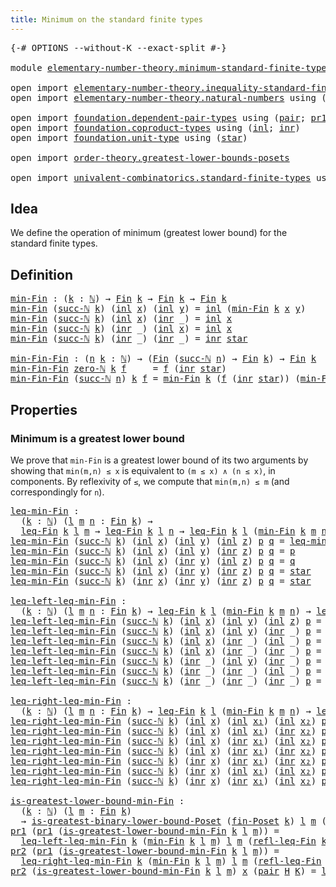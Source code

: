 ```yaml
---
title: Minimum on the standard finite types
---
```


<pre class="Agda"><a id="62" class="Symbol">{-#</a> <a id="66" class="Keyword">OPTIONS</a> <a id="74" class="Pragma">--without-K</a> <a id="86" class="Pragma">--exact-split</a> <a id="100" class="Symbol">#-}</a>

<a id="105" class="Keyword">module</a> <a id="112" href="elementary-number-theory.minimum-standard-finite-types.html" class="Module">elementary-number-theory.minimum-standard-finite-types</a> <a id="167" class="Keyword">where</a>

<a id="174" class="Keyword">open</a> <a id="179" class="Keyword">import</a> <a id="186" href="elementary-number-theory.inequality-standard-finite-types.html" class="Module">elementary-number-theory.inequality-standard-finite-types</a>
<a id="244" class="Keyword">open</a> <a id="249" class="Keyword">import</a> <a id="256" href="elementary-number-theory.natural-numbers.html" class="Module">elementary-number-theory.natural-numbers</a> <a id="297" class="Keyword">using</a> <a id="303" class="Symbol">(</a><a id="304" href="elementary-number-theory.natural-numbers.html#1530" class="Datatype">ℕ</a><a id="305" class="Symbol">;</a> <a id="307" href="elementary-number-theory.natural-numbers.html#1551" class="InductiveConstructor">zero-ℕ</a><a id="313" class="Symbol">;</a> <a id="315" href="elementary-number-theory.natural-numbers.html#1564" class="InductiveConstructor">succ-ℕ</a><a id="321" class="Symbol">)</a>

<a id="324" class="Keyword">open</a> <a id="329" class="Keyword">import</a> <a id="336" href="foundation.dependent-pair-types.html" class="Module">foundation.dependent-pair-types</a> <a id="368" class="Keyword">using</a> <a id="374" class="Symbol">(</a><a id="375" href="foundation-core.dependent-pair-types.html#588" class="InductiveConstructor">pair</a><a id="379" class="Symbol">;</a> <a id="381" href="foundation-core.dependent-pair-types.html#605" class="Field">pr1</a><a id="384" class="Symbol">;</a> <a id="386" href="foundation-core.dependent-pair-types.html#617" class="Field">pr2</a><a id="389" class="Symbol">)</a>
<a id="391" class="Keyword">open</a> <a id="396" class="Keyword">import</a> <a id="403" href="foundation.coproduct-types.html" class="Module">foundation.coproduct-types</a> <a id="430" class="Keyword">using</a> <a id="436" class="Symbol">(</a><a id="437" href="foundation.coproduct-types.html#1253" class="InductiveConstructor">inl</a><a id="440" class="Symbol">;</a> <a id="442" href="foundation.coproduct-types.html#1276" class="InductiveConstructor">inr</a><a id="445" class="Symbol">)</a>
<a id="447" class="Keyword">open</a> <a id="452" class="Keyword">import</a> <a id="459" href="foundation.unit-type.html" class="Module">foundation.unit-type</a> <a id="480" class="Keyword">using</a> <a id="486" class="Symbol">(</a><a id="487" href="foundation.unit-type.html#1108" class="InductiveConstructor">star</a><a id="491" class="Symbol">)</a>

<a id="494" class="Keyword">open</a> <a id="499" class="Keyword">import</a> <a id="506" href="order-theory.greatest-lower-bounds-posets.html" class="Module">order-theory.greatest-lower-bounds-posets</a>

<a id="549" class="Keyword">open</a> <a id="554" class="Keyword">import</a> <a id="561" href="univalent-combinatorics.standard-finite-types.html" class="Module">univalent-combinatorics.standard-finite-types</a> <a id="607" class="Keyword">using</a> <a id="613" class="Symbol">(</a><a id="614" href="univalent-combinatorics.standard-finite-types.html#2396" class="Function">Fin</a><a id="617" class="Symbol">)</a>
</pre>
## Idea

We define the operation of minimum (greatest lower bound) for the standard finite types.

## Definition

<pre class="Agda"><a id="min-Fin"></a><a id="746" href="elementary-number-theory.minimum-standard-finite-types.html#746" class="Function">min-Fin</a> <a id="754" class="Symbol">:</a> <a id="756" class="Symbol">(</a><a id="757" href="elementary-number-theory.minimum-standard-finite-types.html#757" class="Bound">k</a> <a id="759" class="Symbol">:</a> <a id="761" href="elementary-number-theory.natural-numbers.html#1530" class="Datatype">ℕ</a><a id="762" class="Symbol">)</a> <a id="764" class="Symbol">→</a> <a id="766" href="univalent-combinatorics.standard-finite-types.html#2396" class="Function">Fin</a> <a id="770" href="elementary-number-theory.minimum-standard-finite-types.html#757" class="Bound">k</a> <a id="772" class="Symbol">→</a> <a id="774" href="univalent-combinatorics.standard-finite-types.html#2396" class="Function">Fin</a> <a id="778" href="elementary-number-theory.minimum-standard-finite-types.html#757" class="Bound">k</a> <a id="780" class="Symbol">→</a> <a id="782" href="univalent-combinatorics.standard-finite-types.html#2396" class="Function">Fin</a> <a id="786" href="elementary-number-theory.minimum-standard-finite-types.html#757" class="Bound">k</a>
<a id="788" href="elementary-number-theory.minimum-standard-finite-types.html#746" class="Function">min-Fin</a> <a id="796" class="Symbol">(</a><a id="797" href="elementary-number-theory.natural-numbers.html#1564" class="InductiveConstructor">succ-ℕ</a> <a id="804" href="elementary-number-theory.minimum-standard-finite-types.html#804" class="Bound">k</a><a id="805" class="Symbol">)</a> <a id="807" class="Symbol">(</a><a id="808" href="foundation.coproduct-types.html#1253" class="InductiveConstructor">inl</a> <a id="812" href="elementary-number-theory.minimum-standard-finite-types.html#812" class="Bound">x</a><a id="813" class="Symbol">)</a> <a id="815" class="Symbol">(</a><a id="816" href="foundation.coproduct-types.html#1253" class="InductiveConstructor">inl</a> <a id="820" href="elementary-number-theory.minimum-standard-finite-types.html#820" class="Bound">y</a><a id="821" class="Symbol">)</a> <a id="823" class="Symbol">=</a> <a id="825" href="foundation.coproduct-types.html#1253" class="InductiveConstructor">inl</a> <a id="829" class="Symbol">(</a><a id="830" href="elementary-number-theory.minimum-standard-finite-types.html#746" class="Function">min-Fin</a> <a id="838" href="elementary-number-theory.minimum-standard-finite-types.html#804" class="Bound">k</a> <a id="840" href="elementary-number-theory.minimum-standard-finite-types.html#812" class="Bound">x</a> <a id="842" href="elementary-number-theory.minimum-standard-finite-types.html#820" class="Bound">y</a><a id="843" class="Symbol">)</a>
<a id="845" href="elementary-number-theory.minimum-standard-finite-types.html#746" class="Function">min-Fin</a> <a id="853" class="Symbol">(</a><a id="854" href="elementary-number-theory.natural-numbers.html#1564" class="InductiveConstructor">succ-ℕ</a> <a id="861" href="elementary-number-theory.minimum-standard-finite-types.html#861" class="Bound">k</a><a id="862" class="Symbol">)</a> <a id="864" class="Symbol">(</a><a id="865" href="foundation.coproduct-types.html#1253" class="InductiveConstructor">inl</a> <a id="869" href="elementary-number-theory.minimum-standard-finite-types.html#869" class="Bound">x</a><a id="870" class="Symbol">)</a> <a id="872" class="Symbol">(</a><a id="873" href="foundation.coproduct-types.html#1276" class="InductiveConstructor">inr</a> <a id="877" class="Symbol">_)</a> <a id="880" class="Symbol">=</a> <a id="882" href="foundation.coproduct-types.html#1253" class="InductiveConstructor">inl</a> <a id="886" href="elementary-number-theory.minimum-standard-finite-types.html#869" class="Bound">x</a>
<a id="888" href="elementary-number-theory.minimum-standard-finite-types.html#746" class="Function">min-Fin</a> <a id="896" class="Symbol">(</a><a id="897" href="elementary-number-theory.natural-numbers.html#1564" class="InductiveConstructor">succ-ℕ</a> <a id="904" href="elementary-number-theory.minimum-standard-finite-types.html#904" class="Bound">k</a><a id="905" class="Symbol">)</a> <a id="907" class="Symbol">(</a><a id="908" href="foundation.coproduct-types.html#1276" class="InductiveConstructor">inr</a> <a id="912" class="Symbol">_)</a> <a id="915" class="Symbol">(</a><a id="916" href="foundation.coproduct-types.html#1253" class="InductiveConstructor">inl</a> <a id="920" href="elementary-number-theory.minimum-standard-finite-types.html#920" class="Bound">x</a><a id="921" class="Symbol">)</a> <a id="923" class="Symbol">=</a> <a id="925" href="foundation.coproduct-types.html#1253" class="InductiveConstructor">inl</a> <a id="929" href="elementary-number-theory.minimum-standard-finite-types.html#920" class="Bound">x</a>
<a id="931" href="elementary-number-theory.minimum-standard-finite-types.html#746" class="Function">min-Fin</a> <a id="939" class="Symbol">(</a><a id="940" href="elementary-number-theory.natural-numbers.html#1564" class="InductiveConstructor">succ-ℕ</a> <a id="947" href="elementary-number-theory.minimum-standard-finite-types.html#947" class="Bound">k</a><a id="948" class="Symbol">)</a> <a id="950" class="Symbol">(</a><a id="951" href="foundation.coproduct-types.html#1276" class="InductiveConstructor">inr</a> <a id="955" class="Symbol">_)</a> <a id="958" class="Symbol">(</a><a id="959" href="foundation.coproduct-types.html#1276" class="InductiveConstructor">inr</a> <a id="963" class="Symbol">_)</a> <a id="966" class="Symbol">=</a> <a id="968" href="foundation.coproduct-types.html#1276" class="InductiveConstructor">inr</a> <a id="972" href="foundation.unit-type.html#1108" class="InductiveConstructor">star</a>

<a id="min-Fin-Fin"></a><a id="978" href="elementary-number-theory.minimum-standard-finite-types.html#978" class="Function">min-Fin-Fin</a> <a id="990" class="Symbol">:</a> <a id="992" class="Symbol">(</a><a id="993" href="elementary-number-theory.minimum-standard-finite-types.html#993" class="Bound">n</a> <a id="995" href="elementary-number-theory.minimum-standard-finite-types.html#995" class="Bound">k</a> <a id="997" class="Symbol">:</a> <a id="999" href="elementary-number-theory.natural-numbers.html#1530" class="Datatype">ℕ</a><a id="1000" class="Symbol">)</a> <a id="1002" class="Symbol">→</a> <a id="1004" class="Symbol">(</a><a id="1005" href="univalent-combinatorics.standard-finite-types.html#2396" class="Function">Fin</a> <a id="1009" class="Symbol">(</a><a id="1010" href="elementary-number-theory.natural-numbers.html#1564" class="InductiveConstructor">succ-ℕ</a> <a id="1017" href="elementary-number-theory.minimum-standard-finite-types.html#993" class="Bound">n</a><a id="1018" class="Symbol">)</a> <a id="1020" class="Symbol">→</a> <a id="1022" href="univalent-combinatorics.standard-finite-types.html#2396" class="Function">Fin</a> <a id="1026" href="elementary-number-theory.minimum-standard-finite-types.html#995" class="Bound">k</a><a id="1027" class="Symbol">)</a> <a id="1029" class="Symbol">→</a> <a id="1031" href="univalent-combinatorics.standard-finite-types.html#2396" class="Function">Fin</a> <a id="1035" href="elementary-number-theory.minimum-standard-finite-types.html#995" class="Bound">k</a>
<a id="1037" href="elementary-number-theory.minimum-standard-finite-types.html#978" class="Function">min-Fin-Fin</a> <a id="1049" href="elementary-number-theory.natural-numbers.html#1551" class="InductiveConstructor">zero-ℕ</a> <a id="1056" href="elementary-number-theory.minimum-standard-finite-types.html#1056" class="Bound">k</a> <a id="1058" href="elementary-number-theory.minimum-standard-finite-types.html#1058" class="Bound">f</a>     <a id="1064" class="Symbol">=</a> <a id="1066" href="elementary-number-theory.minimum-standard-finite-types.html#1058" class="Bound">f</a> <a id="1068" class="Symbol">(</a><a id="1069" href="foundation.coproduct-types.html#1276" class="InductiveConstructor">inr</a> <a id="1073" href="foundation.unit-type.html#1108" class="InductiveConstructor">star</a><a id="1077" class="Symbol">)</a>
<a id="1079" href="elementary-number-theory.minimum-standard-finite-types.html#978" class="Function">min-Fin-Fin</a> <a id="1091" class="Symbol">(</a><a id="1092" href="elementary-number-theory.natural-numbers.html#1564" class="InductiveConstructor">succ-ℕ</a> <a id="1099" href="elementary-number-theory.minimum-standard-finite-types.html#1099" class="Bound">n</a><a id="1100" class="Symbol">)</a> <a id="1102" href="elementary-number-theory.minimum-standard-finite-types.html#1102" class="Bound">k</a> <a id="1104" href="elementary-number-theory.minimum-standard-finite-types.html#1104" class="Bound">f</a> <a id="1106" class="Symbol">=</a> <a id="1108" href="elementary-number-theory.minimum-standard-finite-types.html#746" class="Function">min-Fin</a> <a id="1116" href="elementary-number-theory.minimum-standard-finite-types.html#1102" class="Bound">k</a> <a id="1118" class="Symbol">(</a><a id="1119" href="elementary-number-theory.minimum-standard-finite-types.html#1104" class="Bound">f</a> <a id="1121" class="Symbol">(</a><a id="1122" href="foundation.coproduct-types.html#1276" class="InductiveConstructor">inr</a> <a id="1126" href="foundation.unit-type.html#1108" class="InductiveConstructor">star</a><a id="1130" class="Symbol">))</a> <a id="1133" class="Symbol">(</a><a id="1134" href="elementary-number-theory.minimum-standard-finite-types.html#978" class="Function">min-Fin-Fin</a> <a id="1146" href="elementary-number-theory.minimum-standard-finite-types.html#1099" class="Bound">n</a> <a id="1148" href="elementary-number-theory.minimum-standard-finite-types.html#1102" class="Bound">k</a> <a id="1150" class="Symbol">(λ</a> <a id="1153" href="elementary-number-theory.minimum-standard-finite-types.html#1153" class="Bound">k</a> <a id="1155" class="Symbol">→</a> <a id="1157" href="elementary-number-theory.minimum-standard-finite-types.html#1104" class="Bound">f</a> <a id="1159" class="Symbol">(</a><a id="1160" href="foundation.coproduct-types.html#1253" class="InductiveConstructor">inl</a> <a id="1164" href="elementary-number-theory.minimum-standard-finite-types.html#1153" class="Bound">k</a><a id="1165" class="Symbol">)))</a>
</pre>
## Properties

### Minimum is a greatest lower bound

We prove that `min-Fin` is a greatest lower bound of its two arguments by showing that `min(m,n) ≤ x` is equivalent to `(m ≤ x) ∧ (n ≤ x)`, in components. By reflexivity of `≤`, we compute that `min(m,n) ≤ m` (and correspondingly for `n`).

<pre class="Agda"><a id="leq-min-Fin"></a><a id="1477" href="elementary-number-theory.minimum-standard-finite-types.html#1477" class="Function">leq-min-Fin</a> <a id="1489" class="Symbol">:</a>
  <a id="1493" class="Symbol">(</a><a id="1494" href="elementary-number-theory.minimum-standard-finite-types.html#1494" class="Bound">k</a> <a id="1496" class="Symbol">:</a> <a id="1498" href="elementary-number-theory.natural-numbers.html#1530" class="Datatype">ℕ</a><a id="1499" class="Symbol">)</a> <a id="1501" class="Symbol">(</a><a id="1502" href="elementary-number-theory.minimum-standard-finite-types.html#1502" class="Bound">l</a> <a id="1504" href="elementary-number-theory.minimum-standard-finite-types.html#1504" class="Bound">m</a> <a id="1506" href="elementary-number-theory.minimum-standard-finite-types.html#1506" class="Bound">n</a> <a id="1508" class="Symbol">:</a> <a id="1510" href="univalent-combinatorics.standard-finite-types.html#2396" class="Function">Fin</a> <a id="1514" href="elementary-number-theory.minimum-standard-finite-types.html#1494" class="Bound">k</a><a id="1515" class="Symbol">)</a> <a id="1517" class="Symbol">→</a>
  <a id="1521" href="elementary-number-theory.inequality-standard-finite-types.html#1210" class="Function">leq-Fin</a> <a id="1529" href="elementary-number-theory.minimum-standard-finite-types.html#1494" class="Bound">k</a> <a id="1531" href="elementary-number-theory.minimum-standard-finite-types.html#1502" class="Bound">l</a> <a id="1533" href="elementary-number-theory.minimum-standard-finite-types.html#1504" class="Bound">m</a> <a id="1535" class="Symbol">→</a> <a id="1537" href="elementary-number-theory.inequality-standard-finite-types.html#1210" class="Function">leq-Fin</a> <a id="1545" href="elementary-number-theory.minimum-standard-finite-types.html#1494" class="Bound">k</a> <a id="1547" href="elementary-number-theory.minimum-standard-finite-types.html#1502" class="Bound">l</a> <a id="1549" href="elementary-number-theory.minimum-standard-finite-types.html#1506" class="Bound">n</a> <a id="1551" class="Symbol">→</a> <a id="1553" href="elementary-number-theory.inequality-standard-finite-types.html#1210" class="Function">leq-Fin</a> <a id="1561" href="elementary-number-theory.minimum-standard-finite-types.html#1494" class="Bound">k</a> <a id="1563" href="elementary-number-theory.minimum-standard-finite-types.html#1502" class="Bound">l</a> <a id="1565" class="Symbol">(</a><a id="1566" href="elementary-number-theory.minimum-standard-finite-types.html#746" class="Function">min-Fin</a> <a id="1574" href="elementary-number-theory.minimum-standard-finite-types.html#1494" class="Bound">k</a> <a id="1576" href="elementary-number-theory.minimum-standard-finite-types.html#1504" class="Bound">m</a> <a id="1578" href="elementary-number-theory.minimum-standard-finite-types.html#1506" class="Bound">n</a><a id="1579" class="Symbol">)</a>
<a id="1581" href="elementary-number-theory.minimum-standard-finite-types.html#1477" class="Function">leq-min-Fin</a> <a id="1593" class="Symbol">(</a><a id="1594" href="elementary-number-theory.natural-numbers.html#1564" class="InductiveConstructor">succ-ℕ</a> <a id="1601" href="elementary-number-theory.minimum-standard-finite-types.html#1601" class="Bound">k</a><a id="1602" class="Symbol">)</a> <a id="1604" class="Symbol">(</a><a id="1605" href="foundation.coproduct-types.html#1253" class="InductiveConstructor">inl</a> <a id="1609" href="elementary-number-theory.minimum-standard-finite-types.html#1609" class="Bound">x</a><a id="1610" class="Symbol">)</a> <a id="1612" class="Symbol">(</a><a id="1613" href="foundation.coproduct-types.html#1253" class="InductiveConstructor">inl</a> <a id="1617" href="elementary-number-theory.minimum-standard-finite-types.html#1617" class="Bound">y</a><a id="1618" class="Symbol">)</a> <a id="1620" class="Symbol">(</a><a id="1621" href="foundation.coproduct-types.html#1253" class="InductiveConstructor">inl</a> <a id="1625" href="elementary-number-theory.minimum-standard-finite-types.html#1625" class="Bound">z</a><a id="1626" class="Symbol">)</a> <a id="1628" href="elementary-number-theory.minimum-standard-finite-types.html#1628" class="Bound">p</a> <a id="1630" href="elementary-number-theory.minimum-standard-finite-types.html#1630" class="Bound">q</a> <a id="1632" class="Symbol">=</a> <a id="1634" href="elementary-number-theory.minimum-standard-finite-types.html#1477" class="Function">leq-min-Fin</a> <a id="1646" href="elementary-number-theory.minimum-standard-finite-types.html#1601" class="Bound">k</a> <a id="1648" href="elementary-number-theory.minimum-standard-finite-types.html#1609" class="Bound">x</a> <a id="1650" href="elementary-number-theory.minimum-standard-finite-types.html#1617" class="Bound">y</a> <a id="1652" href="elementary-number-theory.minimum-standard-finite-types.html#1625" class="Bound">z</a> <a id="1654" href="elementary-number-theory.minimum-standard-finite-types.html#1628" class="Bound">p</a> <a id="1656" href="elementary-number-theory.minimum-standard-finite-types.html#1630" class="Bound">q</a>
<a id="1658" href="elementary-number-theory.minimum-standard-finite-types.html#1477" class="Function">leq-min-Fin</a> <a id="1670" class="Symbol">(</a><a id="1671" href="elementary-number-theory.natural-numbers.html#1564" class="InductiveConstructor">succ-ℕ</a> <a id="1678" href="elementary-number-theory.minimum-standard-finite-types.html#1678" class="Bound">k</a><a id="1679" class="Symbol">)</a> <a id="1681" class="Symbol">(</a><a id="1682" href="foundation.coproduct-types.html#1253" class="InductiveConstructor">inl</a> <a id="1686" href="elementary-number-theory.minimum-standard-finite-types.html#1686" class="Bound">x</a><a id="1687" class="Symbol">)</a> <a id="1689" class="Symbol">(</a><a id="1690" href="foundation.coproduct-types.html#1253" class="InductiveConstructor">inl</a> <a id="1694" href="elementary-number-theory.minimum-standard-finite-types.html#1694" class="Bound">y</a><a id="1695" class="Symbol">)</a> <a id="1697" class="Symbol">(</a><a id="1698" href="foundation.coproduct-types.html#1276" class="InductiveConstructor">inr</a> <a id="1702" href="elementary-number-theory.minimum-standard-finite-types.html#1702" class="Bound">z</a><a id="1703" class="Symbol">)</a> <a id="1705" href="elementary-number-theory.minimum-standard-finite-types.html#1705" class="Bound">p</a> <a id="1707" href="elementary-number-theory.minimum-standard-finite-types.html#1707" class="Bound">q</a> <a id="1709" class="Symbol">=</a> <a id="1711" href="elementary-number-theory.minimum-standard-finite-types.html#1705" class="Bound">p</a>
<a id="1713" href="elementary-number-theory.minimum-standard-finite-types.html#1477" class="Function">leq-min-Fin</a> <a id="1725" class="Symbol">(</a><a id="1726" href="elementary-number-theory.natural-numbers.html#1564" class="InductiveConstructor">succ-ℕ</a> <a id="1733" href="elementary-number-theory.minimum-standard-finite-types.html#1733" class="Bound">k</a><a id="1734" class="Symbol">)</a> <a id="1736" class="Symbol">(</a><a id="1737" href="foundation.coproduct-types.html#1253" class="InductiveConstructor">inl</a> <a id="1741" href="elementary-number-theory.minimum-standard-finite-types.html#1741" class="Bound">x</a><a id="1742" class="Symbol">)</a> <a id="1744" class="Symbol">(</a><a id="1745" href="foundation.coproduct-types.html#1276" class="InductiveConstructor">inr</a> <a id="1749" href="elementary-number-theory.minimum-standard-finite-types.html#1749" class="Bound">y</a><a id="1750" class="Symbol">)</a> <a id="1752" class="Symbol">(</a><a id="1753" href="foundation.coproduct-types.html#1253" class="InductiveConstructor">inl</a> <a id="1757" href="elementary-number-theory.minimum-standard-finite-types.html#1757" class="Bound">z</a><a id="1758" class="Symbol">)</a> <a id="1760" href="elementary-number-theory.minimum-standard-finite-types.html#1760" class="Bound">p</a> <a id="1762" href="elementary-number-theory.minimum-standard-finite-types.html#1762" class="Bound">q</a> <a id="1764" class="Symbol">=</a> <a id="1766" href="elementary-number-theory.minimum-standard-finite-types.html#1762" class="Bound">q</a>
<a id="1768" href="elementary-number-theory.minimum-standard-finite-types.html#1477" class="Function">leq-min-Fin</a> <a id="1780" class="Symbol">(</a><a id="1781" href="elementary-number-theory.natural-numbers.html#1564" class="InductiveConstructor">succ-ℕ</a> <a id="1788" href="elementary-number-theory.minimum-standard-finite-types.html#1788" class="Bound">k</a><a id="1789" class="Symbol">)</a> <a id="1791" class="Symbol">(</a><a id="1792" href="foundation.coproduct-types.html#1253" class="InductiveConstructor">inl</a> <a id="1796" href="elementary-number-theory.minimum-standard-finite-types.html#1796" class="Bound">x</a><a id="1797" class="Symbol">)</a> <a id="1799" class="Symbol">(</a><a id="1800" href="foundation.coproduct-types.html#1276" class="InductiveConstructor">inr</a> <a id="1804" href="elementary-number-theory.minimum-standard-finite-types.html#1804" class="Bound">y</a><a id="1805" class="Symbol">)</a> <a id="1807" class="Symbol">(</a><a id="1808" href="foundation.coproduct-types.html#1276" class="InductiveConstructor">inr</a> <a id="1812" href="elementary-number-theory.minimum-standard-finite-types.html#1812" class="Bound">z</a><a id="1813" class="Symbol">)</a> <a id="1815" href="elementary-number-theory.minimum-standard-finite-types.html#1815" class="Bound">p</a> <a id="1817" href="elementary-number-theory.minimum-standard-finite-types.html#1817" class="Bound">q</a> <a id="1819" class="Symbol">=</a> <a id="1821" href="foundation.unit-type.html#1108" class="InductiveConstructor">star</a>
<a id="1826" href="elementary-number-theory.minimum-standard-finite-types.html#1477" class="Function">leq-min-Fin</a> <a id="1838" class="Symbol">(</a><a id="1839" href="elementary-number-theory.natural-numbers.html#1564" class="InductiveConstructor">succ-ℕ</a> <a id="1846" href="elementary-number-theory.minimum-standard-finite-types.html#1846" class="Bound">k</a><a id="1847" class="Symbol">)</a> <a id="1849" class="Symbol">(</a><a id="1850" href="foundation.coproduct-types.html#1276" class="InductiveConstructor">inr</a> <a id="1854" href="elementary-number-theory.minimum-standard-finite-types.html#1854" class="Bound">x</a><a id="1855" class="Symbol">)</a> <a id="1857" class="Symbol">(</a><a id="1858" href="foundation.coproduct-types.html#1276" class="InductiveConstructor">inr</a> <a id="1862" href="elementary-number-theory.minimum-standard-finite-types.html#1862" class="Bound">y</a><a id="1863" class="Symbol">)</a> <a id="1865" class="Symbol">(</a><a id="1866" href="foundation.coproduct-types.html#1276" class="InductiveConstructor">inr</a> <a id="1870" href="elementary-number-theory.minimum-standard-finite-types.html#1870" class="Bound">z</a><a id="1871" class="Symbol">)</a> <a id="1873" href="elementary-number-theory.minimum-standard-finite-types.html#1873" class="Bound">p</a> <a id="1875" href="elementary-number-theory.minimum-standard-finite-types.html#1875" class="Bound">q</a> <a id="1877" class="Symbol">=</a> <a id="1879" href="foundation.unit-type.html#1108" class="InductiveConstructor">star</a>

<a id="leq-left-leq-min-Fin"></a><a id="1885" href="elementary-number-theory.minimum-standard-finite-types.html#1885" class="Function">leq-left-leq-min-Fin</a> <a id="1906" class="Symbol">:</a>
  <a id="1910" class="Symbol">(</a><a id="1911" href="elementary-number-theory.minimum-standard-finite-types.html#1911" class="Bound">k</a> <a id="1913" class="Symbol">:</a> <a id="1915" href="elementary-number-theory.natural-numbers.html#1530" class="Datatype">ℕ</a><a id="1916" class="Symbol">)</a> <a id="1918" class="Symbol">(</a><a id="1919" href="elementary-number-theory.minimum-standard-finite-types.html#1919" class="Bound">l</a> <a id="1921" href="elementary-number-theory.minimum-standard-finite-types.html#1921" class="Bound">m</a> <a id="1923" href="elementary-number-theory.minimum-standard-finite-types.html#1923" class="Bound">n</a> <a id="1925" class="Symbol">:</a> <a id="1927" href="univalent-combinatorics.standard-finite-types.html#2396" class="Function">Fin</a> <a id="1931" href="elementary-number-theory.minimum-standard-finite-types.html#1911" class="Bound">k</a><a id="1932" class="Symbol">)</a> <a id="1934" class="Symbol">→</a> <a id="1936" href="elementary-number-theory.inequality-standard-finite-types.html#1210" class="Function">leq-Fin</a> <a id="1944" href="elementary-number-theory.minimum-standard-finite-types.html#1911" class="Bound">k</a> <a id="1946" href="elementary-number-theory.minimum-standard-finite-types.html#1919" class="Bound">l</a> <a id="1948" class="Symbol">(</a><a id="1949" href="elementary-number-theory.minimum-standard-finite-types.html#746" class="Function">min-Fin</a> <a id="1957" href="elementary-number-theory.minimum-standard-finite-types.html#1911" class="Bound">k</a> <a id="1959" href="elementary-number-theory.minimum-standard-finite-types.html#1921" class="Bound">m</a> <a id="1961" href="elementary-number-theory.minimum-standard-finite-types.html#1923" class="Bound">n</a><a id="1962" class="Symbol">)</a> <a id="1964" class="Symbol">→</a> <a id="1966" href="elementary-number-theory.inequality-standard-finite-types.html#1210" class="Function">leq-Fin</a> <a id="1974" href="elementary-number-theory.minimum-standard-finite-types.html#1911" class="Bound">k</a> <a id="1976" href="elementary-number-theory.minimum-standard-finite-types.html#1919" class="Bound">l</a> <a id="1978" href="elementary-number-theory.minimum-standard-finite-types.html#1921" class="Bound">m</a>
<a id="1980" href="elementary-number-theory.minimum-standard-finite-types.html#1885" class="Function">leq-left-leq-min-Fin</a> <a id="2001" class="Symbol">(</a><a id="2002" href="elementary-number-theory.natural-numbers.html#1564" class="InductiveConstructor">succ-ℕ</a> <a id="2009" href="elementary-number-theory.minimum-standard-finite-types.html#2009" class="Bound">k</a><a id="2010" class="Symbol">)</a> <a id="2012" class="Symbol">(</a><a id="2013" href="foundation.coproduct-types.html#1253" class="InductiveConstructor">inl</a> <a id="2017" href="elementary-number-theory.minimum-standard-finite-types.html#2017" class="Bound">x</a><a id="2018" class="Symbol">)</a> <a id="2020" class="Symbol">(</a><a id="2021" href="foundation.coproduct-types.html#1253" class="InductiveConstructor">inl</a> <a id="2025" href="elementary-number-theory.minimum-standard-finite-types.html#2025" class="Bound">y</a><a id="2026" class="Symbol">)</a> <a id="2028" class="Symbol">(</a><a id="2029" href="foundation.coproduct-types.html#1253" class="InductiveConstructor">inl</a> <a id="2033" href="elementary-number-theory.minimum-standard-finite-types.html#2033" class="Bound">z</a><a id="2034" class="Symbol">)</a> <a id="2036" href="elementary-number-theory.minimum-standard-finite-types.html#2036" class="Bound">p</a> <a id="2038" class="Symbol">=</a> <a id="2040" href="elementary-number-theory.minimum-standard-finite-types.html#1885" class="Function">leq-left-leq-min-Fin</a> <a id="2061" href="elementary-number-theory.minimum-standard-finite-types.html#2009" class="Bound">k</a> <a id="2063" href="elementary-number-theory.minimum-standard-finite-types.html#2017" class="Bound">x</a> <a id="2065" href="elementary-number-theory.minimum-standard-finite-types.html#2025" class="Bound">y</a> <a id="2067" href="elementary-number-theory.minimum-standard-finite-types.html#2033" class="Bound">z</a> <a id="2069" href="elementary-number-theory.minimum-standard-finite-types.html#2036" class="Bound">p</a>
<a id="2071" href="elementary-number-theory.minimum-standard-finite-types.html#1885" class="Function">leq-left-leq-min-Fin</a> <a id="2092" class="Symbol">(</a><a id="2093" href="elementary-number-theory.natural-numbers.html#1564" class="InductiveConstructor">succ-ℕ</a> <a id="2100" href="elementary-number-theory.minimum-standard-finite-types.html#2100" class="Bound">k</a><a id="2101" class="Symbol">)</a> <a id="2103" class="Symbol">(</a><a id="2104" href="foundation.coproduct-types.html#1253" class="InductiveConstructor">inl</a> <a id="2108" href="elementary-number-theory.minimum-standard-finite-types.html#2108" class="Bound">x</a><a id="2109" class="Symbol">)</a> <a id="2111" class="Symbol">(</a><a id="2112" href="foundation.coproduct-types.html#1253" class="InductiveConstructor">inl</a> <a id="2116" href="elementary-number-theory.minimum-standard-finite-types.html#2116" class="Bound">y</a><a id="2117" class="Symbol">)</a> <a id="2119" class="Symbol">(</a><a id="2120" href="foundation.coproduct-types.html#1276" class="InductiveConstructor">inr</a> <a id="2124" class="Symbol">_)</a> <a id="2127" href="elementary-number-theory.minimum-standard-finite-types.html#2127" class="Bound">p</a> <a id="2129" class="Symbol">=</a> <a id="2131" href="elementary-number-theory.minimum-standard-finite-types.html#2127" class="Bound">p</a>
<a id="2133" href="elementary-number-theory.minimum-standard-finite-types.html#1885" class="Function">leq-left-leq-min-Fin</a> <a id="2154" class="Symbol">(</a><a id="2155" href="elementary-number-theory.natural-numbers.html#1564" class="InductiveConstructor">succ-ℕ</a> <a id="2162" href="elementary-number-theory.minimum-standard-finite-types.html#2162" class="Bound">k</a><a id="2163" class="Symbol">)</a> <a id="2165" class="Symbol">(</a><a id="2166" href="foundation.coproduct-types.html#1253" class="InductiveConstructor">inl</a> <a id="2170" href="elementary-number-theory.minimum-standard-finite-types.html#2170" class="Bound">x</a><a id="2171" class="Symbol">)</a> <a id="2173" class="Symbol">(</a><a id="2174" href="foundation.coproduct-types.html#1276" class="InductiveConstructor">inr</a> <a id="2178" class="Symbol">_)</a> <a id="2181" class="Symbol">(</a><a id="2182" href="foundation.coproduct-types.html#1253" class="InductiveConstructor">inl</a> <a id="2186" class="Symbol">_)</a> <a id="2189" href="elementary-number-theory.minimum-standard-finite-types.html#2189" class="Bound">p</a> <a id="2191" class="Symbol">=</a> <a id="2193" href="foundation.unit-type.html#1108" class="InductiveConstructor">star</a>
<a id="2198" href="elementary-number-theory.minimum-standard-finite-types.html#1885" class="Function">leq-left-leq-min-Fin</a> <a id="2219" class="Symbol">(</a><a id="2220" href="elementary-number-theory.natural-numbers.html#1564" class="InductiveConstructor">succ-ℕ</a> <a id="2227" href="elementary-number-theory.minimum-standard-finite-types.html#2227" class="Bound">k</a><a id="2228" class="Symbol">)</a> <a id="2230" class="Symbol">(</a><a id="2231" href="foundation.coproduct-types.html#1253" class="InductiveConstructor">inl</a> <a id="2235" href="elementary-number-theory.minimum-standard-finite-types.html#2235" class="Bound">x</a><a id="2236" class="Symbol">)</a> <a id="2238" class="Symbol">(</a><a id="2239" href="foundation.coproduct-types.html#1276" class="InductiveConstructor">inr</a> <a id="2243" class="Symbol">_)</a> <a id="2246" class="Symbol">(</a><a id="2247" href="foundation.coproduct-types.html#1276" class="InductiveConstructor">inr</a> <a id="2251" class="Symbol">_)</a> <a id="2254" href="elementary-number-theory.minimum-standard-finite-types.html#2254" class="Bound">p</a> <a id="2256" class="Symbol">=</a> <a id="2258" href="foundation.unit-type.html#1108" class="InductiveConstructor">star</a>
<a id="2263" href="elementary-number-theory.minimum-standard-finite-types.html#1885" class="Function">leq-left-leq-min-Fin</a> <a id="2284" class="Symbol">(</a><a id="2285" href="elementary-number-theory.natural-numbers.html#1564" class="InductiveConstructor">succ-ℕ</a> <a id="2292" href="elementary-number-theory.minimum-standard-finite-types.html#2292" class="Bound">k</a><a id="2293" class="Symbol">)</a> <a id="2295" class="Symbol">(</a><a id="2296" href="foundation.coproduct-types.html#1276" class="InductiveConstructor">inr</a> <a id="2300" class="Symbol">_)</a> <a id="2303" class="Symbol">(</a><a id="2304" href="foundation.coproduct-types.html#1253" class="InductiveConstructor">inl</a> <a id="2308" href="elementary-number-theory.minimum-standard-finite-types.html#2308" class="Bound">y</a><a id="2309" class="Symbol">)</a> <a id="2311" class="Symbol">(</a><a id="2312" href="foundation.coproduct-types.html#1276" class="InductiveConstructor">inr</a> <a id="2316" class="Symbol">_)</a> <a id="2319" href="elementary-number-theory.minimum-standard-finite-types.html#2319" class="Bound">p</a> <a id="2321" class="Symbol">=</a> <a id="2323" href="elementary-number-theory.minimum-standard-finite-types.html#2319" class="Bound">p</a>
<a id="2325" href="elementary-number-theory.minimum-standard-finite-types.html#1885" class="Function">leq-left-leq-min-Fin</a> <a id="2346" class="Symbol">(</a><a id="2347" href="elementary-number-theory.natural-numbers.html#1564" class="InductiveConstructor">succ-ℕ</a> <a id="2354" href="elementary-number-theory.minimum-standard-finite-types.html#2354" class="Bound">k</a><a id="2355" class="Symbol">)</a> <a id="2357" class="Symbol">(</a><a id="2358" href="foundation.coproduct-types.html#1276" class="InductiveConstructor">inr</a> <a id="2362" class="Symbol">_)</a> <a id="2365" class="Symbol">(</a><a id="2366" href="foundation.coproduct-types.html#1276" class="InductiveConstructor">inr</a> <a id="2370" class="Symbol">_)</a> <a id="2373" class="Symbol">(</a><a id="2374" href="foundation.coproduct-types.html#1253" class="InductiveConstructor">inl</a> <a id="2378" class="Symbol">_)</a> <a id="2381" href="elementary-number-theory.minimum-standard-finite-types.html#2381" class="Bound">p</a> <a id="2383" class="Symbol">=</a> <a id="2385" href="foundation.unit-type.html#1108" class="InductiveConstructor">star</a>
<a id="2390" href="elementary-number-theory.minimum-standard-finite-types.html#1885" class="Function">leq-left-leq-min-Fin</a> <a id="2411" class="Symbol">(</a><a id="2412" href="elementary-number-theory.natural-numbers.html#1564" class="InductiveConstructor">succ-ℕ</a> <a id="2419" href="elementary-number-theory.minimum-standard-finite-types.html#2419" class="Bound">k</a><a id="2420" class="Symbol">)</a> <a id="2422" class="Symbol">(</a><a id="2423" href="foundation.coproduct-types.html#1276" class="InductiveConstructor">inr</a> <a id="2427" class="Symbol">_)</a> <a id="2430" class="Symbol">(</a><a id="2431" href="foundation.coproduct-types.html#1276" class="InductiveConstructor">inr</a> <a id="2435" class="Symbol">_)</a> <a id="2438" class="Symbol">(</a><a id="2439" href="foundation.coproduct-types.html#1276" class="InductiveConstructor">inr</a> <a id="2443" class="Symbol">_)</a> <a id="2446" href="elementary-number-theory.minimum-standard-finite-types.html#2446" class="Bound">p</a> <a id="2448" class="Symbol">=</a> <a id="2450" href="foundation.unit-type.html#1108" class="InductiveConstructor">star</a>

<a id="leq-right-leq-min-Fin"></a><a id="2456" href="elementary-number-theory.minimum-standard-finite-types.html#2456" class="Function">leq-right-leq-min-Fin</a> <a id="2478" class="Symbol">:</a>
  <a id="2482" class="Symbol">(</a><a id="2483" href="elementary-number-theory.minimum-standard-finite-types.html#2483" class="Bound">k</a> <a id="2485" class="Symbol">:</a> <a id="2487" href="elementary-number-theory.natural-numbers.html#1530" class="Datatype">ℕ</a><a id="2488" class="Symbol">)</a> <a id="2490" class="Symbol">(</a><a id="2491" href="elementary-number-theory.minimum-standard-finite-types.html#2491" class="Bound">l</a> <a id="2493" href="elementary-number-theory.minimum-standard-finite-types.html#2493" class="Bound">m</a> <a id="2495" href="elementary-number-theory.minimum-standard-finite-types.html#2495" class="Bound">n</a> <a id="2497" class="Symbol">:</a> <a id="2499" href="univalent-combinatorics.standard-finite-types.html#2396" class="Function">Fin</a> <a id="2503" href="elementary-number-theory.minimum-standard-finite-types.html#2483" class="Bound">k</a><a id="2504" class="Symbol">)</a> <a id="2506" class="Symbol">→</a> <a id="2508" href="elementary-number-theory.inequality-standard-finite-types.html#1210" class="Function">leq-Fin</a> <a id="2516" href="elementary-number-theory.minimum-standard-finite-types.html#2483" class="Bound">k</a> <a id="2518" href="elementary-number-theory.minimum-standard-finite-types.html#2491" class="Bound">l</a> <a id="2520" class="Symbol">(</a><a id="2521" href="elementary-number-theory.minimum-standard-finite-types.html#746" class="Function">min-Fin</a> <a id="2529" href="elementary-number-theory.minimum-standard-finite-types.html#2483" class="Bound">k</a> <a id="2531" href="elementary-number-theory.minimum-standard-finite-types.html#2493" class="Bound">m</a> <a id="2533" href="elementary-number-theory.minimum-standard-finite-types.html#2495" class="Bound">n</a><a id="2534" class="Symbol">)</a> <a id="2536" class="Symbol">→</a> <a id="2538" href="elementary-number-theory.inequality-standard-finite-types.html#1210" class="Function">leq-Fin</a> <a id="2546" href="elementary-number-theory.minimum-standard-finite-types.html#2483" class="Bound">k</a> <a id="2548" href="elementary-number-theory.minimum-standard-finite-types.html#2491" class="Bound">l</a> <a id="2550" href="elementary-number-theory.minimum-standard-finite-types.html#2495" class="Bound">n</a>
<a id="2552" href="elementary-number-theory.minimum-standard-finite-types.html#2456" class="Function">leq-right-leq-min-Fin</a> <a id="2574" class="Symbol">(</a><a id="2575" href="elementary-number-theory.natural-numbers.html#1564" class="InductiveConstructor">succ-ℕ</a> <a id="2582" href="elementary-number-theory.minimum-standard-finite-types.html#2582" class="Bound">k</a><a id="2583" class="Symbol">)</a> <a id="2585" class="Symbol">(</a><a id="2586" href="foundation.coproduct-types.html#1253" class="InductiveConstructor">inl</a> <a id="2590" href="elementary-number-theory.minimum-standard-finite-types.html#2590" class="Bound">x</a><a id="2591" class="Symbol">)</a> <a id="2593" class="Symbol">(</a><a id="2594" href="foundation.coproduct-types.html#1253" class="InductiveConstructor">inl</a> <a id="2598" href="elementary-number-theory.minimum-standard-finite-types.html#2598" class="Bound">x₁</a><a id="2600" class="Symbol">)</a> <a id="2602" class="Symbol">(</a><a id="2603" href="foundation.coproduct-types.html#1253" class="InductiveConstructor">inl</a> <a id="2607" href="elementary-number-theory.minimum-standard-finite-types.html#2607" class="Bound">x₂</a><a id="2609" class="Symbol">)</a> <a id="2611" href="elementary-number-theory.minimum-standard-finite-types.html#2611" class="Bound">p</a> <a id="2613" class="Symbol">=</a> <a id="2615" href="elementary-number-theory.minimum-standard-finite-types.html#2456" class="Function">leq-right-leq-min-Fin</a> <a id="2637" href="elementary-number-theory.minimum-standard-finite-types.html#2582" class="Bound">k</a> <a id="2639" href="elementary-number-theory.minimum-standard-finite-types.html#2590" class="Bound">x</a> <a id="2641" href="elementary-number-theory.minimum-standard-finite-types.html#2598" class="Bound">x₁</a> <a id="2644" href="elementary-number-theory.minimum-standard-finite-types.html#2607" class="Bound">x₂</a> <a id="2647" href="elementary-number-theory.minimum-standard-finite-types.html#2611" class="Bound">p</a>
<a id="2649" href="elementary-number-theory.minimum-standard-finite-types.html#2456" class="Function">leq-right-leq-min-Fin</a> <a id="2671" class="Symbol">(</a><a id="2672" href="elementary-number-theory.natural-numbers.html#1564" class="InductiveConstructor">succ-ℕ</a> <a id="2679" href="elementary-number-theory.minimum-standard-finite-types.html#2679" class="Bound">k</a><a id="2680" class="Symbol">)</a> <a id="2682" class="Symbol">(</a><a id="2683" href="foundation.coproduct-types.html#1253" class="InductiveConstructor">inl</a> <a id="2687" href="elementary-number-theory.minimum-standard-finite-types.html#2687" class="Bound">x</a><a id="2688" class="Symbol">)</a> <a id="2690" class="Symbol">(</a><a id="2691" href="foundation.coproduct-types.html#1253" class="InductiveConstructor">inl</a> <a id="2695" href="elementary-number-theory.minimum-standard-finite-types.html#2695" class="Bound">x₁</a><a id="2697" class="Symbol">)</a> <a id="2699" class="Symbol">(</a><a id="2700" href="foundation.coproduct-types.html#1276" class="InductiveConstructor">inr</a> <a id="2704" href="elementary-number-theory.minimum-standard-finite-types.html#2704" class="Bound">x₂</a><a id="2706" class="Symbol">)</a> <a id="2708" href="elementary-number-theory.minimum-standard-finite-types.html#2708" class="Bound">p</a> <a id="2710" class="Symbol">=</a> <a id="2712" href="foundation.unit-type.html#1108" class="InductiveConstructor">star</a>
<a id="2717" href="elementary-number-theory.minimum-standard-finite-types.html#2456" class="Function">leq-right-leq-min-Fin</a> <a id="2739" class="Symbol">(</a><a id="2740" href="elementary-number-theory.natural-numbers.html#1564" class="InductiveConstructor">succ-ℕ</a> <a id="2747" href="elementary-number-theory.minimum-standard-finite-types.html#2747" class="Bound">k</a><a id="2748" class="Symbol">)</a> <a id="2750" class="Symbol">(</a><a id="2751" href="foundation.coproduct-types.html#1253" class="InductiveConstructor">inl</a> <a id="2755" href="elementary-number-theory.minimum-standard-finite-types.html#2755" class="Bound">x</a><a id="2756" class="Symbol">)</a> <a id="2758" class="Symbol">(</a><a id="2759" href="foundation.coproduct-types.html#1276" class="InductiveConstructor">inr</a> <a id="2763" href="elementary-number-theory.minimum-standard-finite-types.html#2763" class="Bound">x₁</a><a id="2765" class="Symbol">)</a> <a id="2767" class="Symbol">(</a><a id="2768" href="foundation.coproduct-types.html#1253" class="InductiveConstructor">inl</a> <a id="2772" href="elementary-number-theory.minimum-standard-finite-types.html#2772" class="Bound">x₂</a><a id="2774" class="Symbol">)</a> <a id="2776" href="elementary-number-theory.minimum-standard-finite-types.html#2776" class="Bound">p</a> <a id="2778" class="Symbol">=</a> <a id="2780" href="elementary-number-theory.minimum-standard-finite-types.html#2776" class="Bound">p</a>
<a id="2782" href="elementary-number-theory.minimum-standard-finite-types.html#2456" class="Function">leq-right-leq-min-Fin</a> <a id="2804" class="Symbol">(</a><a id="2805" href="elementary-number-theory.natural-numbers.html#1564" class="InductiveConstructor">succ-ℕ</a> <a id="2812" href="elementary-number-theory.minimum-standard-finite-types.html#2812" class="Bound">k</a><a id="2813" class="Symbol">)</a> <a id="2815" class="Symbol">(</a><a id="2816" href="foundation.coproduct-types.html#1253" class="InductiveConstructor">inl</a> <a id="2820" href="elementary-number-theory.minimum-standard-finite-types.html#2820" class="Bound">x</a><a id="2821" class="Symbol">)</a> <a id="2823" class="Symbol">(</a><a id="2824" href="foundation.coproduct-types.html#1276" class="InductiveConstructor">inr</a> <a id="2828" href="elementary-number-theory.minimum-standard-finite-types.html#2828" class="Bound">x₁</a><a id="2830" class="Symbol">)</a> <a id="2832" class="Symbol">(</a><a id="2833" href="foundation.coproduct-types.html#1276" class="InductiveConstructor">inr</a> <a id="2837" href="elementary-number-theory.minimum-standard-finite-types.html#2837" class="Bound">x₂</a><a id="2839" class="Symbol">)</a> <a id="2841" href="elementary-number-theory.minimum-standard-finite-types.html#2841" class="Bound">p</a> <a id="2843" class="Symbol">=</a> <a id="2845" href="foundation.unit-type.html#1108" class="InductiveConstructor">star</a>
<a id="2850" href="elementary-number-theory.minimum-standard-finite-types.html#2456" class="Function">leq-right-leq-min-Fin</a> <a id="2872" class="Symbol">(</a><a id="2873" href="elementary-number-theory.natural-numbers.html#1564" class="InductiveConstructor">succ-ℕ</a> <a id="2880" href="elementary-number-theory.minimum-standard-finite-types.html#2880" class="Bound">k</a><a id="2881" class="Symbol">)</a> <a id="2883" class="Symbol">(</a><a id="2884" href="foundation.coproduct-types.html#1276" class="InductiveConstructor">inr</a> <a id="2888" href="elementary-number-theory.minimum-standard-finite-types.html#2888" class="Bound">x</a><a id="2889" class="Symbol">)</a> <a id="2891" class="Symbol">(</a><a id="2892" href="foundation.coproduct-types.html#1276" class="InductiveConstructor">inr</a> <a id="2896" href="elementary-number-theory.minimum-standard-finite-types.html#2896" class="Bound">x₁</a><a id="2898" class="Symbol">)</a> <a id="2900" class="Symbol">(</a><a id="2901" href="foundation.coproduct-types.html#1276" class="InductiveConstructor">inr</a> <a id="2905" href="elementary-number-theory.minimum-standard-finite-types.html#2905" class="Bound">x₂</a><a id="2907" class="Symbol">)</a> <a id="2909" href="elementary-number-theory.minimum-standard-finite-types.html#2909" class="Bound">p</a> <a id="2911" class="Symbol">=</a> <a id="2913" href="foundation.unit-type.html#1108" class="InductiveConstructor">star</a>
<a id="2918" href="elementary-number-theory.minimum-standard-finite-types.html#2456" class="Function">leq-right-leq-min-Fin</a> <a id="2940" class="Symbol">(</a><a id="2941" href="elementary-number-theory.natural-numbers.html#1564" class="InductiveConstructor">succ-ℕ</a> <a id="2948" href="elementary-number-theory.minimum-standard-finite-types.html#2948" class="Bound">k</a><a id="2949" class="Symbol">)</a> <a id="2951" class="Symbol">(</a><a id="2952" href="foundation.coproduct-types.html#1276" class="InductiveConstructor">inr</a> <a id="2956" href="elementary-number-theory.minimum-standard-finite-types.html#2956" class="Bound">x</a><a id="2957" class="Symbol">)</a> <a id="2959" class="Symbol">(</a><a id="2960" href="foundation.coproduct-types.html#1253" class="InductiveConstructor">inl</a> <a id="2964" href="elementary-number-theory.minimum-standard-finite-types.html#2964" class="Bound">x₁</a><a id="2966" class="Symbol">)</a> <a id="2968" class="Symbol">(</a><a id="2969" href="foundation.coproduct-types.html#1253" class="InductiveConstructor">inl</a> <a id="2973" href="elementary-number-theory.minimum-standard-finite-types.html#2973" class="Bound">x₂</a><a id="2975" class="Symbol">)</a> <a id="2977" href="elementary-number-theory.minimum-standard-finite-types.html#2977" class="Bound">p</a> <a id="2979" class="Symbol">=</a> <a id="2981" href="elementary-number-theory.minimum-standard-finite-types.html#2977" class="Bound">p</a>
<a id="2983" href="elementary-number-theory.minimum-standard-finite-types.html#2456" class="Function">leq-right-leq-min-Fin</a> <a id="3005" class="Symbol">(</a><a id="3006" href="elementary-number-theory.natural-numbers.html#1564" class="InductiveConstructor">succ-ℕ</a> <a id="3013" href="elementary-number-theory.minimum-standard-finite-types.html#3013" class="Bound">k</a><a id="3014" class="Symbol">)</a> <a id="3016" class="Symbol">(</a><a id="3017" href="foundation.coproduct-types.html#1276" class="InductiveConstructor">inr</a> <a id="3021" href="elementary-number-theory.minimum-standard-finite-types.html#3021" class="Bound">x</a><a id="3022" class="Symbol">)</a> <a id="3024" class="Symbol">(</a><a id="3025" href="foundation.coproduct-types.html#1276" class="InductiveConstructor">inr</a> <a id="3029" href="elementary-number-theory.minimum-standard-finite-types.html#3029" class="Bound">x₁</a><a id="3031" class="Symbol">)</a> <a id="3033" class="Symbol">(</a><a id="3034" href="foundation.coproduct-types.html#1253" class="InductiveConstructor">inl</a> <a id="3038" href="elementary-number-theory.minimum-standard-finite-types.html#3038" class="Bound">x₂</a><a id="3040" class="Symbol">)</a> <a id="3042" href="elementary-number-theory.minimum-standard-finite-types.html#3042" class="Bound">p</a> <a id="3044" class="Symbol">=</a> <a id="3046" href="elementary-number-theory.minimum-standard-finite-types.html#3042" class="Bound">p</a>

<a id="is-greatest-lower-bound-min-Fin"></a><a id="3049" href="elementary-number-theory.minimum-standard-finite-types.html#3049" class="Function">is-greatest-lower-bound-min-Fin</a> <a id="3081" class="Symbol">:</a>
  <a id="3085" class="Symbol">(</a><a id="3086" href="elementary-number-theory.minimum-standard-finite-types.html#3086" class="Bound">k</a> <a id="3088" class="Symbol">:</a> <a id="3090" href="elementary-number-theory.natural-numbers.html#1530" class="Datatype">ℕ</a><a id="3091" class="Symbol">)</a> <a id="3093" class="Symbol">(</a><a id="3094" href="elementary-number-theory.minimum-standard-finite-types.html#3094" class="Bound">l</a> <a id="3096" href="elementary-number-theory.minimum-standard-finite-types.html#3096" class="Bound">m</a> <a id="3098" class="Symbol">:</a> <a id="3100" href="univalent-combinatorics.standard-finite-types.html#2396" class="Function">Fin</a> <a id="3104" href="elementary-number-theory.minimum-standard-finite-types.html#3086" class="Bound">k</a><a id="3105" class="Symbol">)</a>
  <a id="3109" class="Symbol">→</a> <a id="3111" href="order-theory.greatest-lower-bounds-posets.html#2016" class="Function">is-greatest-binary-lower-bound-Poset</a> <a id="3148" class="Symbol">(</a><a id="3149" href="elementary-number-theory.inequality-standard-finite-types.html#4275" class="Function">fin-Poset</a> <a id="3159" href="elementary-number-theory.minimum-standard-finite-types.html#3086" class="Bound">k</a><a id="3160" class="Symbol">)</a> <a id="3162" href="elementary-number-theory.minimum-standard-finite-types.html#3094" class="Bound">l</a> <a id="3164" href="elementary-number-theory.minimum-standard-finite-types.html#3096" class="Bound">m</a> <a id="3166" class="Symbol">(</a><a id="3167" href="elementary-number-theory.minimum-standard-finite-types.html#746" class="Function">min-Fin</a> <a id="3175" href="elementary-number-theory.minimum-standard-finite-types.html#3086" class="Bound">k</a> <a id="3177" href="elementary-number-theory.minimum-standard-finite-types.html#3094" class="Bound">l</a> <a id="3179" href="elementary-number-theory.minimum-standard-finite-types.html#3096" class="Bound">m</a><a id="3180" class="Symbol">)</a>
<a id="3182" href="foundation-core.dependent-pair-types.html#605" class="Field">pr1</a> <a id="3186" class="Symbol">(</a><a id="3187" href="foundation-core.dependent-pair-types.html#605" class="Field">pr1</a> <a id="3191" class="Symbol">(</a><a id="3192" href="elementary-number-theory.minimum-standard-finite-types.html#3049" class="Function">is-greatest-lower-bound-min-Fin</a> <a id="3224" href="elementary-number-theory.minimum-standard-finite-types.html#3224" class="Bound">k</a> <a id="3226" href="elementary-number-theory.minimum-standard-finite-types.html#3226" class="Bound">l</a> <a id="3228" href="elementary-number-theory.minimum-standard-finite-types.html#3228" class="Bound">m</a><a id="3229" class="Symbol">))</a> <a id="3232" class="Symbol">=</a>
  <a id="3236" href="elementary-number-theory.minimum-standard-finite-types.html#1885" class="Function">leq-left-leq-min-Fin</a> <a id="3257" href="elementary-number-theory.minimum-standard-finite-types.html#3224" class="Bound">k</a> <a id="3259" class="Symbol">(</a><a id="3260" href="elementary-number-theory.minimum-standard-finite-types.html#746" class="Function">min-Fin</a> <a id="3268" href="elementary-number-theory.minimum-standard-finite-types.html#3224" class="Bound">k</a> <a id="3270" href="elementary-number-theory.minimum-standard-finite-types.html#3226" class="Bound">l</a> <a id="3272" href="elementary-number-theory.minimum-standard-finite-types.html#3228" class="Bound">m</a><a id="3273" class="Symbol">)</a> <a id="3275" href="elementary-number-theory.minimum-standard-finite-types.html#3226" class="Bound">l</a> <a id="3277" href="elementary-number-theory.minimum-standard-finite-types.html#3228" class="Bound">m</a> <a id="3279" class="Symbol">(</a><a id="3280" href="elementary-number-theory.inequality-standard-finite-types.html#1992" class="Function">refl-leq-Fin</a> <a id="3293" href="elementary-number-theory.minimum-standard-finite-types.html#3224" class="Bound">k</a> <a id="3295" class="Symbol">(</a><a id="3296" href="elementary-number-theory.minimum-standard-finite-types.html#746" class="Function">min-Fin</a> <a id="3304" href="elementary-number-theory.minimum-standard-finite-types.html#3224" class="Bound">k</a> <a id="3306" href="elementary-number-theory.minimum-standard-finite-types.html#3226" class="Bound">l</a> <a id="3308" href="elementary-number-theory.minimum-standard-finite-types.html#3228" class="Bound">m</a><a id="3309" class="Symbol">))</a>
<a id="3312" href="foundation-core.dependent-pair-types.html#617" class="Field">pr2</a> <a id="3316" class="Symbol">(</a><a id="3317" href="foundation-core.dependent-pair-types.html#605" class="Field">pr1</a> <a id="3321" class="Symbol">(</a><a id="3322" href="elementary-number-theory.minimum-standard-finite-types.html#3049" class="Function">is-greatest-lower-bound-min-Fin</a> <a id="3354" href="elementary-number-theory.minimum-standard-finite-types.html#3354" class="Bound">k</a> <a id="3356" href="elementary-number-theory.minimum-standard-finite-types.html#3356" class="Bound">l</a> <a id="3358" href="elementary-number-theory.minimum-standard-finite-types.html#3358" class="Bound">m</a><a id="3359" class="Symbol">))</a> <a id="3362" class="Symbol">=</a>
  <a id="3366" href="elementary-number-theory.minimum-standard-finite-types.html#2456" class="Function">leq-right-leq-min-Fin</a> <a id="3388" href="elementary-number-theory.minimum-standard-finite-types.html#3354" class="Bound">k</a> <a id="3390" class="Symbol">(</a><a id="3391" href="elementary-number-theory.minimum-standard-finite-types.html#746" class="Function">min-Fin</a> <a id="3399" href="elementary-number-theory.minimum-standard-finite-types.html#3354" class="Bound">k</a> <a id="3401" href="elementary-number-theory.minimum-standard-finite-types.html#3356" class="Bound">l</a> <a id="3403" href="elementary-number-theory.minimum-standard-finite-types.html#3358" class="Bound">m</a><a id="3404" class="Symbol">)</a> <a id="3406" href="elementary-number-theory.minimum-standard-finite-types.html#3356" class="Bound">l</a> <a id="3408" href="elementary-number-theory.minimum-standard-finite-types.html#3358" class="Bound">m</a> <a id="3410" class="Symbol">(</a><a id="3411" href="elementary-number-theory.inequality-standard-finite-types.html#1992" class="Function">refl-leq-Fin</a> <a id="3424" href="elementary-number-theory.minimum-standard-finite-types.html#3354" class="Bound">k</a> <a id="3426" class="Symbol">(</a><a id="3427" href="elementary-number-theory.minimum-standard-finite-types.html#746" class="Function">min-Fin</a> <a id="3435" href="elementary-number-theory.minimum-standard-finite-types.html#3354" class="Bound">k</a> <a id="3437" href="elementary-number-theory.minimum-standard-finite-types.html#3356" class="Bound">l</a> <a id="3439" href="elementary-number-theory.minimum-standard-finite-types.html#3358" class="Bound">m</a><a id="3440" class="Symbol">))</a>
<a id="3443" href="foundation-core.dependent-pair-types.html#617" class="Field">pr2</a> <a id="3447" class="Symbol">(</a><a id="3448" href="elementary-number-theory.minimum-standard-finite-types.html#3049" class="Function">is-greatest-lower-bound-min-Fin</a> <a id="3480" href="elementary-number-theory.minimum-standard-finite-types.html#3480" class="Bound">k</a> <a id="3482" href="elementary-number-theory.minimum-standard-finite-types.html#3482" class="Bound">l</a> <a id="3484" href="elementary-number-theory.minimum-standard-finite-types.html#3484" class="Bound">m</a><a id="3485" class="Symbol">)</a> <a id="3487" href="elementary-number-theory.minimum-standard-finite-types.html#3487" class="Bound">x</a> <a id="3489" class="Symbol">(</a><a id="3490" href="foundation-core.dependent-pair-types.html#588" class="InductiveConstructor">pair</a> <a id="3495" href="elementary-number-theory.minimum-standard-finite-types.html#3495" class="Bound">H</a> <a id="3497" href="elementary-number-theory.minimum-standard-finite-types.html#3497" class="Bound">K</a><a id="3498" class="Symbol">)</a> <a id="3500" class="Symbol">=</a> <a id="3502" href="elementary-number-theory.minimum-standard-finite-types.html#1477" class="Function">leq-min-Fin</a> <a id="3514" href="elementary-number-theory.minimum-standard-finite-types.html#3480" class="Bound">k</a> <a id="3516" href="elementary-number-theory.minimum-standard-finite-types.html#3487" class="Bound">x</a> <a id="3518" href="elementary-number-theory.minimum-standard-finite-types.html#3482" class="Bound">l</a> <a id="3520" href="elementary-number-theory.minimum-standard-finite-types.html#3484" class="Bound">m</a> <a id="3522" href="elementary-number-theory.minimum-standard-finite-types.html#3495" class="Bound">H</a> <a id="3524" href="elementary-number-theory.minimum-standard-finite-types.html#3497" class="Bound">K</a> 
</pre>